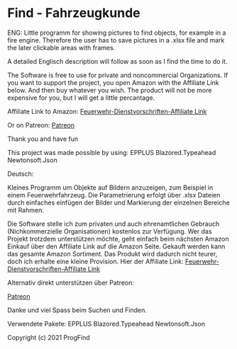 # Find  -  Fahrzeugkunde
ENG:
Little programm for showing pictures to find objects, for example in a fire engine. Therefore the user has to save pictures in a .xlsx file and mark the later clickable areas with frames.

A detailed Englisch description will follow as soon as I find the time to do it.

The Software is free to use for private and noncommercial Organizations.
If you want to support the project, you open Amazon with the Affiliate Link below. And then buy whatever you wish. The product will not be more expensive for you, but I will get a little percantage.

Affiliate Link to Amazon: 
<a target="_blank" href="[https://www.amazon.de/gp/product/3555015842/ref=as_li_tl?ie=UTF8&camp=1638&creative=6742&creativeASIN=3555015842&linkCode=as2&tag=progfind-21&linkId=f8a5da7b923587427f4bad71094882ef](https://amzn.to/3toEqcT)">Feuerwehr-Dienstvorschriften-Affiliate Link</a>
         
Or on Patreon:
<a target="_blank" href="https://www.patreon.com/ProgFind">Patreon</a>

Thank you and have fun

This project was made possible by using:
EPPLUS
Blazored.Typeahead
Newtonsoft.Json

Deutsch:

Kleines Programm um Objekte auf Bildern anzuzeigen, zum Beispiel in einem Feuerwehrfahrzeug. Die Parametrierung erfolgt über .xlsx Dateien durch einfaches einfügen der Bilder und Markierung der einzelnen Bereiche mit Rahmen.

Die Software stelle ich zum privaten und auch ehrenamtlichen Gebrauch (Nichkommerzielle Organisationen) kostenlos zur Verfügung.
Wer das Projekt trotzdem unterstützen möchte, geht einfach beim nächsten Amazon Einkauf über den Affiliate Link auf die Amazon Seite. Gekauft werden kann das gesamte Amazon Sortiment. Das Produkt wird dadurch nicht teurer, doch ich erhalte eine kleine Provision.
Hier der Affiliate Link:
<a target="_blank" href="https://www.amazon.de/gp/product/3555015842/ref=as_li_tl?ie=UTF8&camp=1638&creative=6742&creativeASIN=3555015842&linkCode=as2&tag=progfind-21&linkId=f8a5da7b923587427f4bad71094882ef">Feuerwehr-Dienstvorschriften-Affiliate Link</a>

Alternativ direkt unterstützen über Patreon: </p>
<a target="_blank" href="https://www.patreon.com/ProgFind">Patreon</a>

Danke und viel Spass beim Suchen und Finden.

Verwendete Pakete:
EPPLUS
Blazored.Typeahead
Newtonsoft.Json

Copyright (c) 2021 ProgFind


